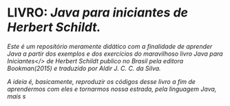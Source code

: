 <h1>LIVRO: <i> Java para iniciantes <i> de Herbert Schildt. </h1>

Este é um repositório meramente didático com a finalidade de aprender Java a partir dos exemplos e dos exercícios do maravilhoso livro <i>Java para Iniciantes</> de Herbert Schildt publico no Brasil pela editora Bookman(2015) e traduzido por Aldir J. C. C. da Silva.

A ideia é, basicamente, reproduzir os códigos desse livro a fim de aprendermos com eles e tornarmos nossa estrada, pela linguagem Java, mais s
